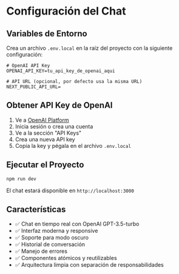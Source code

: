 # Configuración del Chat

## Variables de Entorno

Crea un archivo `.env.local` en la raíz del proyecto con la siguiente configuración:

```env
# OpenAI API Key
OPENAI_API_KEY=tu_api_key_de_openai_aqui

# API URL (opcional, por defecto usa la misma URL)
NEXT_PUBLIC_API_URL=
```

## Obtener API Key de OpenAI

1. Ve a [OpenAI Platform](https://platform.openai.com/)
2. Inicia sesión o crea una cuenta
3. Ve a la sección "API Keys"
4. Crea una nueva API key
5. Copia la key y pégala en el archivo `.env.local`

## Ejecutar el Proyecto

```bash
npm run dev
```

El chat estará disponible en `http://localhost:3000`

## Características

- ✅ Chat en tiempo real con OpenAI GPT-3.5-turbo
- ✅ Interfaz moderna y responsive
- ✅ Soporte para modo oscuro
- ✅ Historial de conversación
- ✅ Manejo de errores
- ✅ Componentes atómicos y reutilizables
- ✅ Arquitectura limpia con separación de responsabilidades 